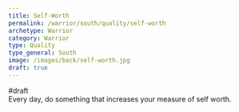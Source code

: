 ```yaml
---
title: Self-Worth
permalink: /warrior/south/quality/self-worth
archetype: Warrior
category: Warrior
type: Quality
type_general: South
image: /images/back/self-worth.jpg
draft: true
---
```

#draft   
Every day, do something that increases your measure of self worth. 
